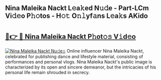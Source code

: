 ## Nina Maleika Nackt L𝚎a𝚔ed N𝚞𝚍e - Part-LCm Vi𝚍𝚎o P𝚑𝚘tos - H𝚘𝚝 O𝚗𝚕yf𝚊ns L𝚎a𝚔s AKido

# <h2><a href="http://kfeajz.oniu.top/?m=Nina+Maleika+Nackt">🔗👉 🔴 Nina Maleika Nackt P𝚑ot𝚘𝚜 V𝚒d𝚎o</a></h2>

[![Nina Maleika Nackt Nu𝚍e𝚜](https://i.imgur.com/0qMVB7G.gif)](http://kfeajz.oniu.top/?m=Nina+Maleika+Nackt)
Online influencer Nina Maleika Nackt, celebrated for publishing dance and lifestyle material, consisting of performances and personal vlogs. Nina Maleika Nackt's public image is characterized by its open and sincere demeanor, but the intricacies of his personal life remain shrouded in secrecy.  
